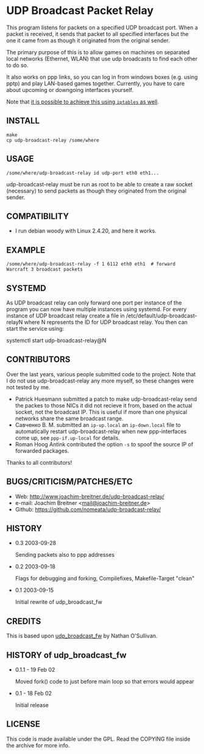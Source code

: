 UDP Broadcast Packet Relay
==========================

This program listens for packets on a specified UDP broadcast port. When
a packet is received, it sends that packet to all specified interfaces
but the one it came from as though it originated from the original
sender.

The primary purpose of this is to allow games on machines on separated
local networks (Ethernet, WLAN) that use udp broadcasts to find each
other to do so.

It also works on ppp links, so you can log in from windows boxes (e.g.
using pptp) and play LAN-based games together. Currently, you have to
care about upcoming or downgoing interfaces yourself.

Note that [it is possible to achieve this using `iptables` as
well](https://odi.ch/weblog/posting.php?posting=731).

INSTALL
-------

    make
    cp udp-broadcast-relay /some/where

USAGE
-----

    /some/where/udp-broadcast-relay id udp-port eth0 eth1...

udp-broadcast-relay must be run as root to be able to create a raw
socket (necessary) to send packets as though they originated from the
original sender.

COMPATIBILITY
-------------

-   I run debian woody with Linux 2.4.20, and here it works.

EXAMPLE
-------

    /some/where/udp-broadcast-relay -f 1 6112 eth0 eth1  # forward Warcraft 3 broadcast packets

SYSTEMD
-------

As UDP broadcast relay can only forward one port per instance of the program
you can now have multiple instances using systemd. For every instance of UDP
broadcast relay create a file in /etc/default/udp-broadcast-relayN where N
represents the ID for UDP broadcast relay. You then can start the service using:

  systemctl start udp-broadcast-relay@N


CONTRIBUTORS
-----------------

Over the last years, various people submitted code to the project. Note that I
do not use udp-broadcast-relay any more myself, so these changes were not
tested by me.

-   Patrick Huesmann submitted a patch to make udp-broadcast-relay send
    the packes to those NICs it did not recieve it from, based on the
    actual socket, not the broadcast IP. This is useful if more than one
    physical networks share the same broadcast range.
-   Савченко В. М. submitted an `ip-up.local` an `ip-down.local` file to
    automatically restart udp-broadcast-relay when new ppp-interfaces
    come up, see `ppp-if.up-local` for details.
-   Roman Hoog Antink contributed the option `-s` to spoof the source IP of
    forwarded packages.

Thanks to all contributors!

BUGS/CRITICISM/PATCHES/ETC
--------------------------

-   Web: <http://www.joachim-breitner.de/udp-broadcast-relay/>
-   e-mail:   Joachim Breitner <<mail@joachim-breitner.de>>
-   Github: <https://github.com/nomeata/udp-broadcast-relay/>

HISTORY
-------

*   0.3 2003-09-28

    Sending packets also to ppp addresses

*   0.2 2003-09-18

    Flags for debugging and forking, Compilefixes, Makefile-Target
    "clean"

*   0.1 2003-09-15

    Initial rewrite of udp_broadcast_fw

CREDITS
-------

This is based upon [udp_broadcast_fw](http://www.serverquery.com/udp_broadcast_fw/) by Nathan O'Sullivan.

HISTORY of udp_broadcast_fw
---------------------------

*   0.1.1 - 19 Feb 02

    Moved fork() code to just before main loop so that errors would
    appear

*   0.1 - 18 Feb 02

    Initial release

LICENSE
-------

This code is made available under the GPL. Read the COPYING file inside
the archive for more info.
